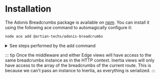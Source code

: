 # Installation

The Adonis Breadcrumbs package is available on [npm](https://www.npmjs.com/package/@artian-techs/adonis-breadcrumbs).
You can install it using the following ace command to automagically configure it:

```sh
node ace add @artian-techs/adonis-breadcrumbs
```

<details>

<summary>
See steps performed by the add command
</summary>

1. Installs the `@artian-techs/adonis-breadcrumbs` package using the detected package manager.

2. Registers the following service provider inside the `adonisrc.ts` file.

   ```ts
   {
     providers: [
       // ...other providers
       () => import('@artian-techs/adonis-breadcrumbs/breadcrumbs_provider'),
     ]
   }
   ```

3. register the following middleware inside the `start/kernel.ts` file.

   ```ts
   router.use([() => import('@artian-techs/adonis-breadcrumbs/breadcrumbs_middleware')])
   ```

4. Create the `config/breadcrumbs.ts` file.
</details>

::: tip
Once the middleware and either Edge views will have access to the same breadcrumbs instance as in the HTTP context.
Inertia views will only have access to the array of the breadcrumbs of the current route. This is because we can't pass an instance to Inertia, as everything is serialized.
:::
